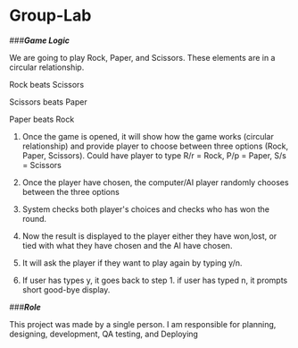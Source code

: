 # Group-Lab

###***Game Logic***

We are going to play Rock, Paper, and Scissors. These elements are in a circular relationship.

Rock beats Scissors

Scissors beats Paper

Paper beats Rock


1. Once the game is opened, it will show how the game works (circular relationship) and provide player to choose between three options (Rock, Paper, Scissors). Could have player to type R/r = Rock, P/p = Paper, S/s = Scissors

2. Once the player have chosen, the computer/AI player randomly chooses between the three options

3. System checks both player's choices and checks who has won the round.

4. Now the result is displayed to the player either they have won,lost, or tied with what they have chosen and the AI have chosen.

5. It will ask the player if they want to play again by typing y/n.

6. If user has types y, it goes back to step 1. if user has typed n, it prompts short good-bye display.


###***Role***

This project was made by a single person. I am responsible for planning, designing, development, QA testing, and Deploying
